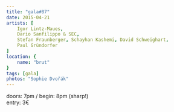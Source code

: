 ```yaml
---
title: "gala#87"
date: 2015-04-21
artists: [
    Igor Lintz-Maues,
    Dario Sanfilippo & SEC,
    Stefan Fraunberger, Schayhan Kashemi, David Schweighart,
    Paul Gründorfer
]
location: {
    name: "brut"
}
tags: [gala]
photos: "Sophie Dvořák"
---
```

doors: 7pm / begin: 8pm (sharp!)  
entry: 3€
